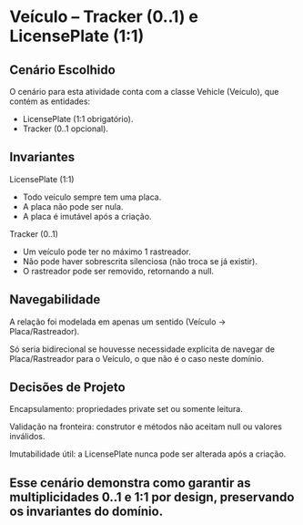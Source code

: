 # Veículo – Tracker (0..1) e LicensePlate (1:1)
## Cenário Escolhido
O cenário para esta atividade conta com a classe Vehicle (Veículo), que contém as entidades:
- LicensePlate (1:1 obrigatório).
- Tracker (0..1 opcional).

## Invariantes
LicensePlate (1:1)
- Todo veículo sempre tem uma placa.
- A placa não pode ser nula.
- A placa é imutável após a criação.

Tracker (0..1)
- Um veículo pode ter no máximo 1 rastreador.
- Não pode haver sobrescrita silenciosa (não troca se já existir).
- O rastreador pode ser removido, retornando a null.

## Navegabilidade
A relação foi modelada em apenas um sentido (Veículo → Placa/Rastreador).

Só seria bidirecional se houvesse necessidade explícita de navegar de Placa/Rastreador para o Veículo, o que não é o caso neste domínio.


## Decisões de Projeto
Encapsulamento: propriedades private set ou somente leitura.

Validação na fronteira: construtor e métodos não aceitam null ou valores inválidos.

Imutabilidade útil: a LicensePlate nunca pode ser alterada após a criação.

## Esse cenário demonstra como garantir as multiplicidades 0..1 e 1:1 por design, preservando os invariantes do domínio.
